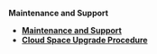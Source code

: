 <strong>Maintenance and Support<strong>

<ul>      
<li><a href="/articles/98_maintenance_and_operational/Maintenance/K2view_Maintenance_and_Support.md">Maintenance and Support</a></li>
<li><a href="/articles/98_maintenance_and_operational/Maintenance/Fabric%20Space%20Upgrade.md">Cloud Space Upgrade Procedure</a></li>
</ul>


